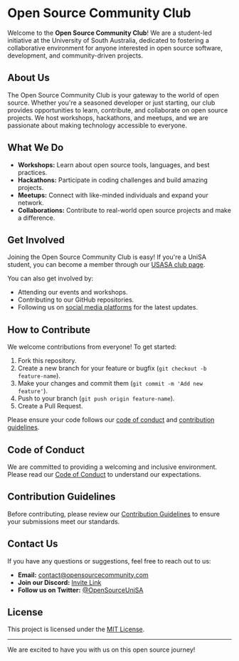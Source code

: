 # Open Source Community Club

Welcome to the **Open Source Community Club**! We are a student-led initiative at the University of South Australia, dedicated to fostering a collaborative environment for anyone interested in open source software, development, and community-driven projects.

## About Us

The Open Source Community Club is your gateway to the world of open source. Whether you're a seasoned developer or just starting, our club provides opportunities to learn, contribute, and collaborate on open source projects. We host workshops, hackathons, and meetups, and we are passionate about making technology accessible to everyone.

## What We Do

- **Workshops:** Learn about open source tools, languages, and best practices.
- **Hackathons:** Participate in coding challenges and build amazing projects.
- **Meetups:** Connect with like-minded individuals and expand your network.
- **Collaborations:** Contribute to real-world open source projects and make a difference.

## Get Involved

Joining the Open Source Community Club is easy! If you're a UniSA student, you can become a member through our [USASA club page](https://usasa.sa.edu.au/clubs/join/opensourcecommunity/).

You can also get involved by:
- Attending our events and workshops.
- Contributing to our GitHub repositories.
- Following us on [social media platforms](#) for the latest updates.

## How to Contribute

We welcome contributions from everyone! To get started:
1. Fork this repository.
2. Create a new branch for your feature or bugfix (`git checkout -b feature-name`).
3. Make your changes and commit them (`git commit -m 'Add new feature'`).
4. Push to your branch (`git push origin feature-name`).
5. Create a Pull Request.

Please ensure your code follows our [code of conduct](#code-of-conduct) and [contribution guidelines](#contribution-guidelines).

## Code of Conduct

We are committed to providing a welcoming and inclusive environment. Please read our [Code of Conduct](./CODE_OF_CONDUCT.md) to understand our expectations.

## Contribution Guidelines

Before contributing, please review our [Contribution Guidelines](./CONTRIBUTING.md) to ensure your submissions meet our standards.

## Contact Us

If you have any questions or suggestions, feel free to reach out to us:
- **Email:** [contact@opensourcecommunity.com](mailto:contact@opensourcecommunity.com)
- **Join our Discord:** [Invite Link](#)
- **Follow us on Twitter:** [@OpenSourceUniSA](#)

## License

This project is licensed under the [MIT License](./LICENSE).

---

We are excited to have you with us on this open source journey!

